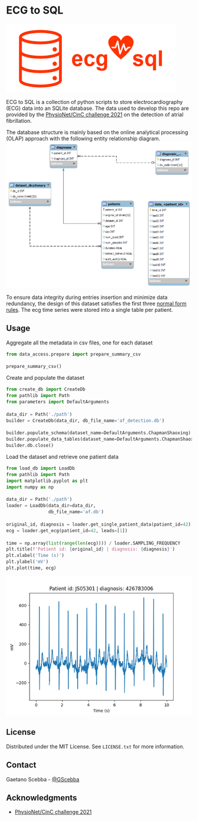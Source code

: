 # ECG to SQL
![ecg_to_sql.png](ecg_to_sql.png)

ECG to SQL is a collection of python scripts to store electrocardiography (ECG) data into an SQLite database. 
The data used to develop this repo are provided by the [PhysioNet/CinC challenge 2021](https://physionet.org/content/challenge-2021/1.0.0/) on
the detection of atrial fibrillation.

The database structure is mainly based on the online analytical processing (OLAP) approach with the following entity 
relationship diagram. 
![eer_diagram](eer_diagram.png)

To ensure data integrity during entries insertion and minimize data redundancy, the design of this dataset
satisfies the first three [normal form rules](https://en.wikipedia.org/wiki/Database_normalization).
The ecg time series were stored into a single table per patient.


## Usage
Aggregate all the metadata in csv files, one for each dataset

```python
from data_access.prepare import prepare_summary_csv

prepare_summary_csv()
```
Create and populate the dataset
```python
from create_db import CreateDb
from pathlib import Path
from parameters import DefaultArguments

data_dir = Path('./path')
builder = CreateDb(data_dir, db_file_name='af_detection.db')

builder.populate_schema(dataset_name=DefaultArguments.ChapmanShaoxing)
builder.populate_data_tables(dataset_name=DefaultArguments.ChapmanShaoxing)
builder.db.close()
```

Load the dataset and retrieve one patient data
```python
from load_db import LoadDb
from pathlib import Path
import matplotlib.pyplot as plt
import numpy as np

data_dir = Path('./path')
loader = LoadDb(data_dir=data_dir, 
                db_file_name='af.db')

original_id, diagnosis = loader.get_single_patient_data(patient_id=42)
ecg = loader.get_ecg(patient_id=42, leads=[1])

time = np.array(list(range(len(ecg)))) / loader.SAMPLING_FREQUENCY
plt.title(f'Patient id: {original_id} | diagnosis: {diagnosis}')
plt.xlabel('Time (s)')
plt.ylabel('mV')
plt.plot(time, ecg)
```
![test_JS05301.png](test_JS05301.png)


## License
Distributed under the MIT License. See `LICENSE.txt` for more information.

## Contact
Gaetano Scebba - [@GScebba](https://twitter.com/GScebba)

## Acknowledgments
* [PhysioNet/CinC challenge 2021](https://physionet.org/content/challenge-2021/1.0.0/)
